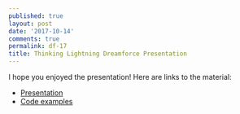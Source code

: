 ```yaml
---
published: true
layout: post
date: '2017-10-14'
comments: true
permalink: df-17
title: Thinking Lightning Dreamforce Presentation
---
```

I hope you enjoyed the presentation! Here are links to the material:

* <a href="https://drive.google.com/file/d/0B21ZdEsNxADxRmZZOURmTHhCUjQ/view?usp=sharing" target="_blank">Presentation</a>
* <a href="https://github.com/mrwel8/thinking-lightning-examples" target="_blank">Code examples</a>
